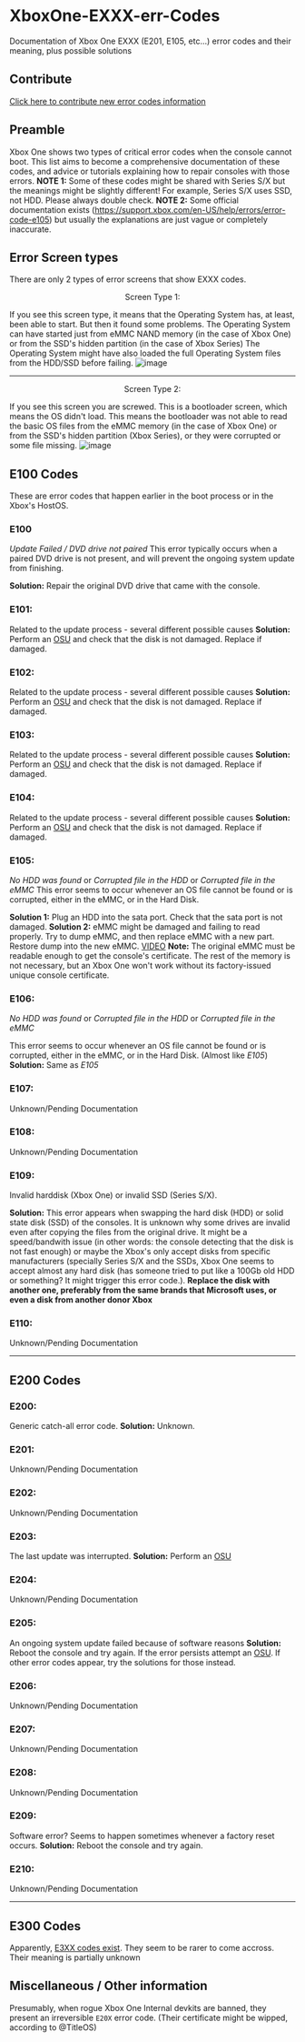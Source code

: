 # XboxOne-EXXX-err-Codes
Documentation of Xbox One EXXX (E201, E105, etc...) error codes and their meaning, plus possible solutions

## Contribute
[Click here to contribute new error codes information](https://github.com/TorusHyperV/XboxOne-E-err-Codes/issues/new)

## Preamble
Xbox One shows two types of critical error codes when the console cannot boot. This list aims to become a comprehensive documentation of these codes, and advice or tutorials explaining how to repair consoles with those errors. 
**NOTE 1:** Some of these codes might be shared with Series S/X but the meanings might be slightly different! For example, Series S/X uses SSD, not HDD. Please always double check.
**NOTE 2:** Some official documentation exists (https://support.xbox.com/en-US/help/errors/error-code-e105) but usually the explanations are just vague or completely inaccurate. 

## Error Screen types
There are only 2 types of error screens that show EXXX codes.

<p align="center">
Screen Type 1:
</p>

If you see this screen type, it means that the Operating System has, at least, been able to start. But then it found some problems.
The Operating System can have started just from eMMC NAND memory (in the case of Xbox One) or from the SSD's hidden partition (in the case of Xbox Series)
The Operating System might have also loaded the full Operating System files from the HDD/SSD before failing.
![image](https://github.com/TorusHyperV/XboxOne-E-err-Codes/assets/100166926/5d67c9db-cf28-42af-95d9-0c7ad63fff18)

---

<p align="center">
Screen Type 2:
</p>

If you see this screen you are screwed. This is a bootloader screen, which means the OS didn't load. This means the bootloader was not able to read the basic OS files from the eMMC memory (in the case of Xbox One) or from the SSD's hidden partition (Xbox Series), or they were corrupted or some file missing.
![image](https://github.com/TorusHyperV/XboxOne-E-err-Codes/assets/100166926/b4b2684b-9c0f-4df0-b4d3-9fdb81fa34fb)

## E100 Codes
These are error codes that happen earlier in the boot process or in the Xbox's HostOS.

### E100
_Update Failed / DVD drive not paired_
This error typically occurs when a paired DVD drive is not present, and will prevent the ongoing system update from finishing.

**Solution:** Repair the original DVD drive that came with the console.

### E101:
Related to the update process - several different possible causes
**Solution:** Perform an [OSU](https://support.xbox.com/en-US/help/hardware-network/console/offline-system-update) and check that the disk is not damaged. Replace if damaged.

### E102:
Related to the update process - several different possible causes
**Solution:** Perform an [OSU](https://support.xbox.com/en-US/help/hardware-network/console/offline-system-update) and check that the disk is not damaged. Replace if damaged.

### E103:
Related to the update process - several different possible causes
**Solution:** Perform an [OSU](https://support.xbox.com/en-US/help/hardware-network/console/offline-system-update) and check that the disk is not damaged. Replace if damaged.

### E104:
Related to the update process - several different possible causes
**Solution:** Perform an [OSU](https://support.xbox.com/en-US/help/hardware-network/console/offline-system-update) and check that the disk is not damaged. Replace if damaged.

### E105:
_No HDD was found_ or _Corrupted file in the HDD_ or _Corrupted file in the eMMC_
This error seems to occur whenever an OS file cannot be found or is corrupted, either in the eMMC, or in the Hard Disk.

**Solution 1:** Plug an HDD into the sata port. Check that the sata port is not damaged.
**Solution 2:** eMMC might be damaged and failing to read properly. Try to dump eMMC, and then replace eMMC with a new part. Restore dump into the new eMMC. [VIDEO](https://www.youtube.com/watch?v=XJVitvPhe_M)
**Note:** The original eMMC must be readable enough to get the console's certificate. The rest of the memory is not necessary, but an Xbox One won't work without its factory-issued unique console certificate.

### E106:
_No HDD was found_ or _Corrupted file in the HDD_ or _Corrupted file in the eMMC_

This error seems to occur whenever an OS file cannot be found or is corrupted, either in the eMMC, or in the Hard Disk. (Almost like _E105_)
**Solution:** Same as _E105_


### E107:
Unknown/Pending Documentation

### E108:
Unknown/Pending Documentation

### E109:
Invalid harddisk (Xbox One) or invalid SSD (Series S/X).

**Solution:** This error appears when swapping the hard disk (HDD) or solid state disk (SSD) of the consoles. It is unknown why some drives are invalid even after copying the files from the original drive. It might be a speed/bandwith issue (in other words: the console detecting that the disk is not fast enough) or maybe the Xbox's only accept disks from specific manufacturers (specially Series S/X and the SSDs, Xbox One seems to accept almost any hard disk (has someone tried to put like a 100Gb old HDD or something? It might trigger this error code.). **Replace the disk with another one, preferably from the same brands that Microsoft uses, or even a disk from another donor Xbox**

### E110:
Unknown/Pending Documentation

---

## E200 Codes

### E200:
Generic catch-all error code.
**Solution:** Unknown.

### E201:
Unknown/Pending Documentation

### E202:
Unknown/Pending Documentation

### E203:
The last update was interrupted.
**Solution:** Perform an [OSU](https://support.xbox.com/en-US/help/hardware-network/console/offline-system-update)

### E204:
Unknown/Pending Documentation

### E205:
An ongoing system update failed because of software reasons
**Solution:** Reboot the console and try again. If the error persists attempt an [OSU](https://support.xbox.com/en-US/help/hardware-network/console/offline-system-update). If other error codes appear, try the solutions for those instead.

### E206:
Unknown/Pending Documentation

### E207:
Unknown/Pending Documentation

### E208: 
Unknown/Pending Documentation

### E209:
Software error? Seems to happen sometimes whenever a factory reset occurs.
**Solution:** Reboot the console and try again.

### E210: 
Unknown/Pending Documentation

---

## E300 Codes
Apparently, [E3XX codes exist](https://answers.microsoft.com/en-us/xbox/forum/all/error-code-e302/a0750089-2c16-402a-8101-1feab59671ad). They seem to be rarer to come accross. Their meaning is partially unknown


## Miscellaneous / Other information
Presumably, when rogue Xbox One Internal devkits are banned, they present an irreversible `E20X` error code. (Their certificate might be wipped, according to @TitleOS)
